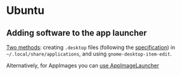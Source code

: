 # Ubuntu

## Adding software to the app launcher
[Two methods](https://askubuntu.com/questions/67753/how-do-i-add-an-application-to-the-dash/112812#112812): creating `.desktop` files (following the [specification](https://specifications.freedesktop.org/desktop-entry-spec/desktop-entry-spec-latest.html#recognized-keys)) in `~/.local/share/applications`, and using `gnome-desktop-item-edit`.

Alternatively, for AppImages you can [use AppImageLauncher](https://askubuntu.com/questions/1278640/add-appimage-to-applications-menu-20-04)
